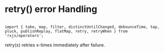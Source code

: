 retry() error Handling
======================
```

import { take, map, filter, distinctUntilChanged, debounceTime, tap, pluck, publishReplay, flatMap, retry, retryWhen } from 'rxjs/operators';

```
retry(x) retries x-times immediately after failure.

